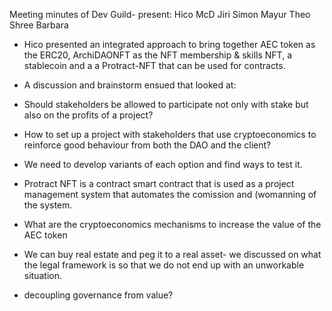 
Meeting minutes of Dev Guild-
present:
Hico McD 
Jiri
Simon
Mayur
Theo
Shree
Barbara

* Hico presented an integrated approach to bring together AEC token as the ERC20, ArchiDAONFT as the NFT membership & skills NFT, a stablecoin and a a Protract-NFT that can be used for contracts. 
* A discussion and brainstorm ensued that looked at:
* Should stakeholders be allowed to participate not only with stake but also on the profits of a project?
* How to set up a project with stakeholders that use cryptoeconomics to reinforce good behaviour from both the DAO and the client?
* We need to develop variants of each option and find ways to test it.
* Protract NFT is a contract smart contract that is used as a project management system that automates the comission and (womanning of the system.
* What are the cryptoeconomics mechanisms to increase the value of the AEC token
* We can buy real estate and peg it to a real asset- we discussed on what the legal framework is so that we do not end up with an unworkable situation.


* decoupling governance from value? 
